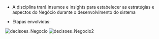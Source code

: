 * A disciplina trará insumos e insights para estabelecer as estratégias e aspectos do Negócio durante o desenvolvimento do sistema

* Etapas envolvidas:

![decisoes_Negocio](https://github.com/guilhermem0101/PI2/assets/47487195/ac3fc156-3922-488f-bb03-f82c075fb9e1)
![decisoes_Negocio2](https://github.com/guilhermem0101/PI2/assets/47487195/b42d4afa-e186-4751-b23b-c7ee7d65a323)


